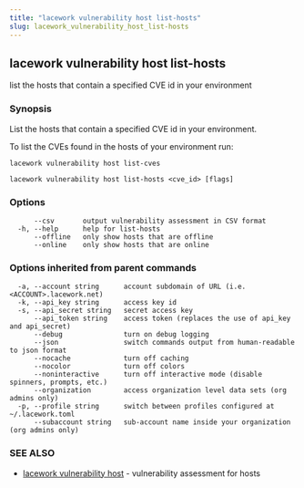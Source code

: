 ```yaml
---
title: "lacework vulnerability host list-hosts"
slug: lacework_vulnerability_host_list-hosts
---
```


## lacework vulnerability host list-hosts

list the hosts that contain a specified CVE id in your environment

### Synopsis

List the hosts that contain a specified CVE id in your environment.

To list the CVEs found in the hosts of your environment run:

    lacework vulnerability host list-cves

```
lacework vulnerability host list-hosts <cve_id> [flags]
```

### Options

```
      --csv       output vulnerability assessment in CSV format
  -h, --help      help for list-hosts
      --offline   only show hosts that are offline
      --online    only show hosts that are online
```

### Options inherited from parent commands

```
  -a, --account string      account subdomain of URL (i.e. <ACCOUNT>.lacework.net)
  -k, --api_key string      access key id
  -s, --api_secret string   secret access key
      --api_token string    access token (replaces the use of api_key and api_secret)
      --debug               turn on debug logging
      --json                switch commands output from human-readable to json format
      --nocache             turn off caching
      --nocolor             turn off colors
      --noninteractive      turn off interactive mode (disable spinners, prompts, etc.)
      --organization        access organization level data sets (org admins only)
  -p, --profile string      switch between profiles configured at ~/.lacework.toml
      --subaccount string   sub-account name inside your organization (org admins only)
```

### SEE ALSO

* [lacework vulnerability host](lacework_vulnerability_host.md)	 - vulnerability assessment for hosts

